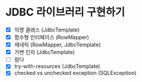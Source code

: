 # JDBC 라이브러리 구현하기

- [x] 익명 클래스 (JdbcTemplate)
- [x] 함수형 인터페이스 (RowMapper)
- [x] 제네릭 (RowMapper, JdbcTemplate)
- [x] 가변 인자 (JdbcTemplate)
- [ ] 람다
- [x] try-with-resources (JdbcTemplate)
- [x] checked vs unchecked exception (SQLException)
